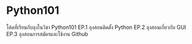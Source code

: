 # Python101
โค้ดที่เรียนกับลุงในวิชา Python101
EP.1 ลุงสอนติดตั้ง Python
EP.2 ลุงสอนเกี่ยวกับ GUI
EP.3 ลุงสอนการสมัครและใช้งาน Github
